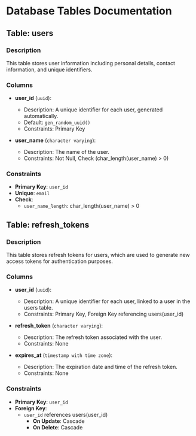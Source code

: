 # Database Tables Documentation

## Table: users

### Description
This table stores user information including personal details, contact information, and unique identifiers.

### Columns

- **user_id** (`uuid`): 
  - Description: A unique identifier for each user, generated automatically.
  - Default: `gen_random_uuid()`
  - Constraints: Primary Key

- **user_name** (`character varying`): 
  - Description: The name of the user.
  - Constraints: Not Null, Check (char_length(user_name) > 0)


### Constraints

- **Primary Key**: `user_id`
- **Unique**: `email`
- **Check**: 
  - `user_name_length`: char_length(user_name) > 0

## Table: refresh_tokens

### Description
This table stores refresh tokens for users, which are used to generate new access tokens for authentication purposes.

### Columns

- **user_id** (`uuid`): 
  - Description: A unique identifier for each user, linked to a user in the users table.
  - Constraints: Primary Key, Foreign Key referencing users(user_id)

- **refresh_token** (`character varying`): 
  - Description: The refresh token associated with the user.
  - Constraints: None

- **expires_at** (`timestamp with time zone`): 
  - Description: The expiration date and time of the refresh token.
  - Constraints: None

### Constraints

- **Primary Key**: `user_id`
- **Foreign Key**: 
  - `user_id` references users(user_id)
    - **On Update**: Cascade
    - **On Delete**: Cascade

